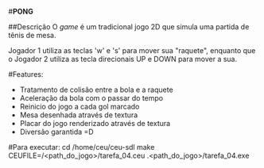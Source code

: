 #**PONG**

##Descrição
O *game* é um tradicional jogo 2D que simula uma partida de tênis de mesa.

Jogador 1 utiliza as teclas 'w' e 's' para mover sua "raquete", enquanto que o Jogador 2 utiliza as tecla direcionais UP e DOWN para mover a sua.


#Features:
- Tratamento de colisão entre a bola e a raquete
- Aceleração da bola com o passar do tempo
- Reinicio do jogo a cada gol marcado
- Mesa desenhada através de textura
- Placar do jogo renderizado através de textura
- Diversão garantida =D


#Para executar:
cd /home/ceu/ceu-sdl
make CEUFILE=/<path_do_jogo>/tarefa_04.ceu
.<path_do_jogo>/tarefa_04.exe